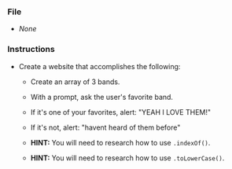 ### File

* *None*

### Instructions

* Create a website that accomplishes the following:

  * Create an array of 3 bands.

  * With a prompt, ask the user's favorite band.

  * If it's one of your favorites, alert: "YEAH I LOVE THEM!"

  * If it's not, alert: "havent heard of them before"

  * **HINT:**  You will need to research how to use `.indexOf()`.

  * **HINT:** You will need to research how to use `.toLowerCase()`.

